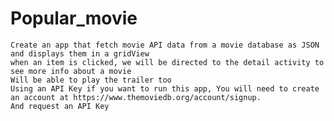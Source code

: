 # Popular_movie
    Create an app that fetch movie API data from a movie database as JSON and displays them in a gridView
    when an item is clicked, we will be directed to the detail activity to see more info about a movie
    Will be able to play the trailer too
    Using an API Key if you want to run this app, You will need to create an account at https://www.themoviedb.org/account/signup.
    And request an API Key
